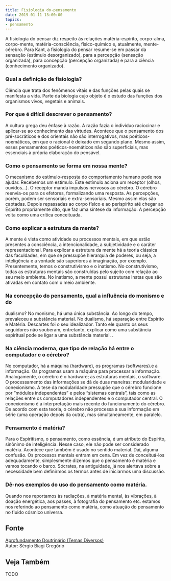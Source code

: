```yaml
---
title: Fisiologia do-pensamento
date: 2019-01-11 13:00:00
topics: 
- pensamento
---
```


A fisiologia do pensar diz respeito às relações matéria-espírito,
corpo-alma, corpo-mente, matéria-consciência, físico-químico e,
atualmente, mente-cérebro. Para Kant, a fisiologia do pensar resume-se
em passar da sensação (estímulo desorganizado), para a percepção
(sensação organizada), para concepção (percepção organizada) e para a
ciência (conhecimento organizado).

### Qual a definição de fisiologia?
Ciência que trata dos fenômenos vitais e das funções pelas quais se
manifesta a vida. Parte da biologia cujo objeto é o estudo das funções
dos organismos vivos, vegetais e animais.

### Por que é difícil descrever o pensamento?
A cultura grega deu ênfase à razão. A razão fazia o indivíduo raciocinar
e aplicar-se ao conhecimento das virtudes. Acontece que o pensamento dos
pré-socráticos e dos orientais não são interrogativos, mas
poéticos-noemáticos, em que o racional é deixado em segundo plano. Mesmo
assim, esses pensamentos poéticos-noemáticos não são superficiais, mas
essenciais à própria elaboração do pensável.

### Como o pensamento se forma em nossa mente?
O mecanismo do estímulo-resposta do comportamento humano pode nos
ajudar. Recebemos um estímulo. Este estímulo aciona um receptor (olhos,
ouvidos...). O receptor manda impulsos nervosos ao cérebro. O cérebro
reenvia-os para os efetores, formalizando uma resposta. As percepções,
porém, podem ser sensoriais e extra-sensoriais. Mesmo assim elas são
captadas. Depois repassadas ao corpo físico e ao perispírito até chegar
ao Espírito propriamente dito, que faz uma síntese da informação. A
percepção volta como uma crítica conceituada.

### Como explicar a estrutura da mente?
A mente é vista como atividade ou processos mentais, em que estão
presentes a consciência, a intencionalidade, a subjetividade e o
caráter representacional. Para explicar a estrutura da mente há a
teoria clássica das faculdades, em que se pressupõe hierarquia de
poderes, ou seja, a inteligência e a vontade são superiores à
imaginação, por exemplo. Presentemente, temos o construtivismo e o
inatismo. No construtivismo, todas as estruturas mentais são
construídas pelo sujeito com relação ao seu meio ambiente. No inatismo,
a mente possui estruturas inatas que são ativadas em contato com o meio
ambiente.

### Na concepção do pensamento, qual a influência do monismo e do
dualismo?
No monismo, há uma única substância. Ao longo do tempo, prevaleceu a
substância material. No dualismo, há separação entre Espírito e Matéria.
Descartes foi o seu idealizador. Tanto ele quanto os seus seguidores não
souberam, entretanto, explicar como uma substância espiritual pode se
ligar a uma substância material. .

### Na ciência moderna, que tipo de relação há entre o computador e o cérebro?
No computador, há a máquina (hardware), os programas (softwares).e a
informação. Os programas usam a máquina para processar a informação.
Analogamente, o cérebro é o hardware; as estruturas mentais, o
software. O processamento das informações se dá de duas maneiras:
modularidade e conexionismo. A tese da modularidade pressupõe que
o cérebro funcione por “módulos independentes” e pelos “sistemas
centrais”, tais como as relações entre os computadores independentes e o
computador central. O conexionismo é a interpretação mais recente do
funcionamento do cérebro. De acordo com esta teoria, o cérebro não
processa a sua informação em série (uma operação depois da outra), mas
simultaneamente, em paralelo.

### Pensamento é matéria?
Para o Espiritismo, o pensamento, como essência, é um atributo do
Espírito, sinônimo de inteligência. Nesse caso, ele não pode ser
considerado matéria. Acontece que também é usado no sentido material.
Daí, alguma confusão. Os processos mentais entram em cena. Em vez de
conceituá-los adequadamente, simplesmente dizemos que o pensamento é
matéria e vamos tocando o barco. Sócrates, na antiguidade, já nos
alertava sobre a necessidade bem definirmos os termos antes de
iniciarmos uma discussão.

### Dê-nos exemplos do uso do pensamento como matéria.
Quando nos reportamos às radiações, à matéria mental, às vibrações, à
doação energética, aos passes, à fotografia do pensamento etc. estamos
nos referindo ao pensamento como matéria, como atuação do pensamento no
fluido cósmico universa.



## Fonte
[Aprofundamento Doutrinário (Temas Diversos)](https://sites.google.com/view/aprofundamentodoutrinario/pensamento-e-fisiologia-do-pensamento)  
Autor: Sérgio Biagi Gregório



## Veja Também
TODO


